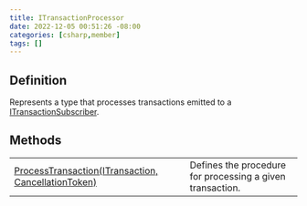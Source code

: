 ```yaml
---
title: ITransactionProcessor
date: 2022-12-05 00:51:26 -08:00
categories: [csharp,member]
tags: []
---
```


## Definition

Represents a type that processes transactions emitted to a <a href='/posts/csharp.member.entitydb.abstractions.transactions.itransactionsubscriber/'>ITransactionSubscriber</a>.

## Methods
<table><tr><td><!--/posts/csharp.member.entitydb.common.transactions.subscribers.processors.itransactionprocessor.processtransaction/--><a href='#'>ProcessTransaction(ITransaction, CancellationToken)</a></td><td>
Defines the procedure for processing a given transaction.
</td></tr></table>
